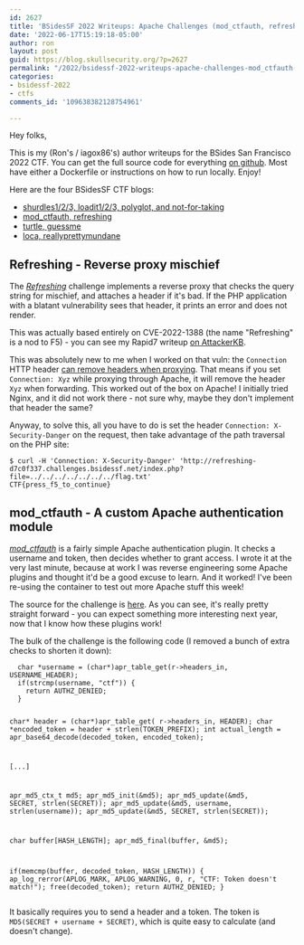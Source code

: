 ```yaml
---
id: 2627
title: 'BSidesSF 2022 Writeups: Apache Challenges (mod_ctfauth, refresh)'
date: '2022-06-17T15:19:18-05:00'
author: ron
layout: post
guid: https://blog.skullsecurity.org/?p=2627
permalink: "/2022/bsidessf-2022-writeups-apache-challenges-mod_ctfauth-refresh"
categories:
- bsidessf-2022
- ctfs
comments_id: '109638382128754961'

---
```


<p>Hey folks,</p>
<p>This is my (Ron's / iagox86's) author writeups for the BSides San Francisco 2022 CTF. You can get the full source code for everything <a href="https://github.com/bsidessf/ctf-2022-release">on github</a>. Most have either a Dockerfile or instructions on how to run locally. Enjoy!</p>
<!--more-->
<p>Here are the four BSidesSF CTF blogs:</p>
<ul>
<li><a href="https://blog.skullsecurity.org/2022/bsidessf-2022-writeups-tutorial-challenges-shurdles-loadit-polyglot-nft">shurdles1/2/3, loadit1/2/3, polyglot, and not-for-taking</a></li>
<li><a href="https://blog.skullsecurity.org/2022/bsidessf-2022-writeups-apache-challenges-mod_ctfauth-refresh">mod_ctfauth, refreshing</a></li>
<li><a href="https://blog.skullsecurity.org/2022/bsidessf-2022-writeups-game-y-challenges-turtle-guessme">turtle, guessme</a></li>
<li><a href="https://blog.skullsecurity.org/2022/bsidessf-2022-writeups-miscellaneous-challenges-loca-reallyprettymundane">loca, reallyprettymundane</a></li>
</ul>
<h2>Refreshing - Reverse proxy mischief</h2>
<p>The <a href="https://github.com/BSidesSF/ctf-2022-release/tree/main/refreshing"><em>Refreshing</em></a> challenge implements a reverse proxy that checks the query string for mischief, and attaches a header if it's bad. If the PHP application with a blatant vulnerability sees that header, it prints an error and does not render.</p>
<p>This was actually based entirely on CVE-2022-1388 (the name &quot;Refreshing&quot; is a nod to F5) - you can see my Rapid7 writeup <a href="https://attackerkb.com/topics/SN5WCzYO7W/cve-2022-1388/rapid7-analysis">on AttackerKB</a>.</p>
<p>This was absolutely new to me when I worked on that vuln: the <code>Connection</code> HTTP header <a href="https://developer.mozilla.org/en-US/docs/Web/HTTP/Headers/Connection">can remove headers when proxying</a>. That means if you set <code>Connection: Xyz</code> while proxying through Apache, it will remove the header <code>Xyz</code> when forwarding. This worked out of the box on Apache! I initially tried Nginx, and it did not work there - not sure why, maybe they don't implement that header the same?</p>
<p>Anyway, to solve this, all you have to do is set the header <code>Connection: X-Security-Danger</code> on the request, then take advantage of the path traversal on the PHP site:</p>
<pre><code>$ curl -H &#039;Connection: X-Security-Danger&#039; &#039;http://refreshing-d7c0f337.challenges.bsidessf.net/index.php?file=../../../../../../../flag.txt&#039;
CTF{press_f5_to_continue}</code></pre>
<h2>mod_ctfauth - A custom Apache authentication module</h2>
<p><a href="https://github.com/BSidesSF/ctf-2022-release/tree/main/mod-ctfauth"><em>mod_ctfauth</em></a> is a fairly simple Apache authentication plugin. It checks a username and token, then decides whether to grant access. I wrote it at the very last minute, because at work I was reverse engineering some Apache plugins and thought it'd be a good excuse to learn. And it worked! I've been re-using the container to test out more Apache stuff this week!</p>
<p>The source for the challenge is <a href="https://github.com/BSidesSF/ctf-2022-release/blob/main/mod-ctfauth/challenge/ctfauth.c">here</a>. As you can see, it's really pretty straight forward - you can expect something more interesting next year, now that I know how these plugins work!</p>
<p>The bulk of the challenge is the following code (I removed a bunch of extra checks to shorten it down):</p>
<pre><code class="language-c">  char *username = (char*)apr_table_get(r-&gt;headers_in, USERNAME_HEADER);
  if(strcmp(username, &quot;ctf&quot;)) {
    return AUTHZ_DENIED;
  }

  char* header = (char*)apr_table_get( r-&gt;headers_in, HEADER);
  char *encoded_token = header + strlen(TOKEN_PREFIX);
  int actual_length = apr_base64_decode(decoded_token, encoded_token);

[...]

apr_md5_ctx_t md5;
  apr_md5_init(&amp;md5);
  apr_md5_update(&amp;md5, SECRET, strlen(SECRET));
  apr_md5_update(&amp;md5, username, strlen(username));
  apr_md5_update(&amp;md5, SECRET, strlen(SECRET));

  char buffer[HASH_LENGTH];
  apr_md5_final(buffer, &amp;md5);

  if(memcmp(buffer, decoded_token, HASH_LENGTH)) {
    ap_log_rerror(APLOG_MARK, APLOG_WARNING, 0, r, &quot;CTF: Token doesn&#039;t match!&quot;);
    free(decoded_token);
    return AUTHZ_DENIED;
  }</code></pre>
<p>It basically requires you to send a header and a token. The token is <code>MD5(SECRET + username + SECRET)</code>, which is quite easy to calculate (and doesn't change).</p>
